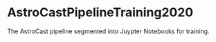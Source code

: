 # AstroCastPipelineTraining2020
 The AstroCast pipeline segmented into Juypter Notebooks for training.
